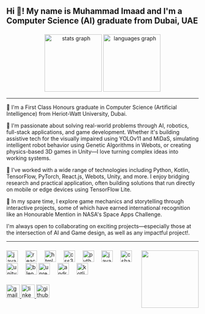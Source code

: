 <!--## Hi there 👋

<!--
**imaadMMI/imaadMMI** is a ✨ _special_ ✨ repository because its `README.md` (this file) appears on your GitHub profile.

Here are some ideas to get you started:

- 🔭 I’m currently working on ...
- 🌱 I’m currently learning ...
- 👯 I’m looking to collaborate on ...
- 🤔 I’m looking for help with ...
- 💬 Ask me about ...
- 📫 How to reach me: ...
- 😄 Pronouns: ...
- ⚡ Fun fact: ...
-->

<!--# 👋 Hi, I'm Muhammad Imaad

🎓 **Bachelor of Computer Science (Artificial Intelligence)** — Heriot-Watt University, Dubai  
🏅 Graduated with First Class Honors  
📍 Based in Dubai, UAE | Open to Remote Roles

---

## 💻 About Me

I'm a passionate and versatile developer with hands-on experience in AI research, robotics, full-stack development, and game design. I love building innovative and impactful projects—whether it's optimizing neural networks for assistive technology or developing physics-based games in Unity.

My academic and project journey has given me exposure to a wide tech stack across:

- **AI & Machine Learning** – TensorFlow, PyTorch, YOLOv11, MiDaS, TFLite, OpenCV  
- **Full-Stack Development** – React.js, Node.js, Firebase, PostgreSQL, MongoDB  
- **Mobile Apps** – Android Studio, Kotlin, Text-to-Speech (TTS), CameraX  
- **Robotics** – Webots, Genetic Algorithms, Behavior-Based Systems  
- **Game Dev & Graphics** – Unity, Unreal, Blender, Mixamo, GDScript  
- **Data & Visualization** – Python, D3.js, pandas, seaborn, matplotlib

---

## 🧠 Featured Work

- 🦯 **AAAI 2025 Publication** – Developed a smartphone-based assistive system for visually impaired users using YOLOv11 + MiDaS  
- 🤖 **Autonomous Robot Navigation** – Created reactive and evolved neural controllers in Webots for maze-solving  
- 🌦️ **Weather Classification** – Trained ML models on 40+ years of weather data, achieving 95% accuracy  
- 🏙️ **UAE Rental Dashboard** – Designed an interactive D3.js-based data dashboard for market analysis  
- 🎮 **Game Developer** – Built and published multiple 3D Unity games like *Rizzy Runner* and *Alen: Lost and Hunted*

---

## 🔧 Tools I Love

Python · Kotlin · React.js · Unity · Blender · Firebase · TensorFlow · Git · D3.js · Webots · C++ · HTML/CSS




---

## 🌐 Let's Connect!

- [LinkedIn](https://linkedin.com/in/muhammad-imaad-muhammad-ismail-b65973265)
- [GitHub](https://github.com/imaadMMI)
- 📫 imaadmuhammad14@gmail.com

Thanks for stopping by!
-->

<h2 align="left">Hi 👋! My name is Muhammad Imaad and I'm a Computer Science (AI) graduate from Dubai, UAE</h2>

###

<div align="center">
  <img src="https://github-readme-stats.vercel.app/api?username=imaadMMI&hide_title=false&hide_rank=false&show_icons=true&include_all_commits=true&count_private=true&disable_animations=false&theme=dracula&locale=en&hide_border=false" height="150" alt="stats graph"  />
  <img src="https://github-readme-stats.vercel.app/api/top-langs?username=imaadMMI&locale=en&hide_title=false&layout=compact&card_width=320&langs_count=5&theme=dracula&hide_border=false" height="150" alt="languages graph"  />
</div>

---

🔹 I'm a First Class Honours graduate in Computer Science (Artificial Intelligence) from Heriot-Watt University, Dubai.

🔹 I'm passionate about solving real-world problems through AI, robotics, full-stack applications, and game development. Whether it's building assistive tech for the visually impaired using YOLOv11 and MiDaS, simulating intelligent robot behavior using Genetic Algorithms in Webots, or creating physics-based 3D games in Unity—I love turning complex ideas into working systems.

🔹 I've worked with a wide range of technologies including Python, Kotlin, TensorFlow, PyTorch, React.js, Webots, Unity, and more. I enjoy bridging research and practical application, often building solutions that run directly on mobile or edge devices using TensorFlow Lite.

🔹 In my spare time, I explore game mechanics and storytelling through interactive projects, some of which have earned international recognition like an Honourable Mention in NASA's Space Apps Challenge.

I'm always open to collaborating on exciting projects—especially those at the intersection of AI and Game design, as well as any impactful project!.

---


###
<img align="right" height="150" src= https://i.pinimg.com/originals/41/7e/be/417ebee986aec41629278b1e04cfbfe9.gif />


<div align="left">
  <img src="https://cdn.jsdelivr.net/gh/devicons/devicon/icons/javascript/javascript-original.svg" height="30" alt="javascript logo"  />
  <img width="12" />
  <img src="https://cdn.jsdelivr.net/gh/devicons/devicon/icons/react/react-original.svg" height="30" alt="react logo"  />
  <img width="12" />
  <img src="https://cdn.jsdelivr.net/gh/devicons/devicon/icons/html5/html5-original.svg" height="30" alt="html5 logo"  />
  <img width="12" />
  <img src="https://cdn.jsdelivr.net/gh/devicons/devicon/icons/css3/css3-original.svg" height="30" alt="css3 logo"  />
  <img width="12" />
  <img src="https://cdn.jsdelivr.net/gh/devicons/devicon/icons/python/python-original.svg" height="30" alt="python logo"  />
  <img width="12" />
  <img src="https://cdn.jsdelivr.net/gh/devicons/devicon/icons/java/java-original.svg" height="30" alt="java logo" />
  <img width="12" />
  <img src="https://cdn.jsdelivr.net/gh/devicons/devicon/icons/csharp/csharp-original.svg" height="30" alt="csharp logo"  />
  <img width="12" />
  <img src="https://cdn.jsdelivr.net/gh/devicons/devicon/icons/unity/unity-original.svg" height="30" alt="unity logo"  />
  <img width="12" />
  <img src="https://cdn.jsdelivr.net/gh/devicons/devicon/icons/blender/blender-original.svg" height="30" alt="blender logo"  />
  
  <!-- Unreal Engine -->
  <img src="https://cdn.jsdelivr.net/gh/devicons/devicon/icons/unrealengine/unrealengine-original.svg" height="30" alt="unreal engine logo" />
  <img width="12" />
  
  <!-- Android -->
  <img src="https://cdn.jsdelivr.net/gh/devicons/devicon/icons/android/android-original.svg" height="30" alt="android logo" />
  <img width="12" />
  
 
  <!-- Kotlin -->
  <img src="https://cdn.jsdelivr.net/gh/devicons/devicon/icons/kotlin/kotlin-original.svg" height="30" alt="kotlin logo" />
  <img width="12" />

</div>

###

<div align="left">
  <a href="mailto:imaadmuhammad14@gmail.com" target="_blank">
    <img src="https://img.shields.io/static/v1?message=Gmail&logo=gmail&label=&color=D14836&logoColor=white&labelColor=&style=for-the-badge" height="35" alt="gmail logo"  />
  </a>
  <a href="https://www.linkedin.com/in/muhammad-imaad-muhammad-ismail-b65973265/" target="_blank">
    <img src="https://img.shields.io/static/v1?message=LinkedIn&logo=linkedin&label=&color=0077B5&logoColor=white&labelColor=&style=for-the-badge" height="35" alt="linkedin logo"  />
  </a>
  <a href="https://github.com/imaadMMI" target="_blank">
    <img src="https://img.shields.io/static/v1?message=GitHub&logo=github&label=&color=181717&logoColor=white&labelColor=&style=for-the-badge" height="35" alt="github logo" />
  </a>
</div>

###

<br clear="both">

###
